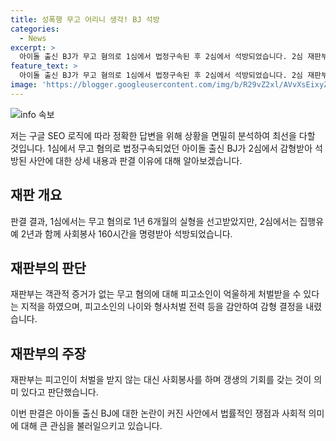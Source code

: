 ```yaml
---
title: 성폭행 무고 어리니 생각! BJ 석방
categories:
  - News
excerpt: >
  아이돌 출신 BJ가 무고 혐의로 1심에서 법정구속된 후 2심에서 석방되었습니다. 2심 재판부는 징역 1년 6개월을 선고했지만, 집행유예 2년과 사회봉사 160시간을 명령했습니다. 재판부는 증거의 부족으로 무고 판단하며, 피고소인의 억울함을 감안하여 감형 결정했습니다. A씨는 소속사 대표를 강간미수 혐의로 고발했으나, 검찰 조사 결과 거짓 주장으로 확인되어 무고 혐의로 재판을 받았습니다. 1심에서는 검찰 구형보다 높은 형을 선고하며 공정성을 강조했습니다.
feature_text: >
  아이돌 출신 BJ가 무고 혐의로 1심에서 법정구속된 후 2심에서 석방되었습니다. 2심 재판부는 징역 1년 6개월을 선고했지만, 집행유예 2년과 사회봉사 160시간을 명령했습니다. 재판부는 증거의 부족으로 무고 판단하며, 피고소인의 억울함을 감안하여 감형 결정했습니다. A씨는 소속사 대표를 강간미수 혐의로 고발했으나, 검찰 조사 결과 거짓 주장으로 확인되어 무고 혐의로 재판을 받았습니다. 1심에서는 검찰 구형보다 높은 형을 선고하며 공정성을 강조했습니다.
image: 'https://blogger.googleusercontent.com/img/b/R29vZ2xl/AVvXsEixyZcFfHzMRdzZMjFBmAUKJYCLCGyLL1o632UiGVXcaFdKo_bkvkuCioo0uUKlGfBVcT3P84aROyZIXSBEx3Aw5nCQ3pTgDom1WDC4m8eifvWiAmWEEVb4x6G_l8C0QH225ldMjyaFvpxGEBGNO37VmDTDMHGhJPq73UglMfDca1-0aw/s1600/blogspot.png'
---
```


<p><img src="https://blogger.googleusercontent.com/img/b/R29vZ2xl/AVvXsEixyZcFfHzMRdzZMjFBmAUKJYCLCGyLL1o632UiGVXcaFdKo_bkvkuCioo0uUKlGfBVcT3P84aROyZIXSBEx3Aw5nCQ3pTgDom1WDC4m8eifvWiAmWEEVb4x6G_l8C0QH225ldMjyaFvpxGEBGNO37VmDTDMHGhJPq73UglMfDca1-0aw/s1600/blogspot.png" alt="info 속보" /></p>

<p>저는 구글 SEO 로직에 따라 정확한 답변을 위해 상황을 면밀히 분석하여 최선을 다할 것입니다. 1심에서 무고 혐의로 법정구속되었던 아이돌 출신 BJ가 2심에서 감형받아 석방된 사안에 대한 상세 내용과 판결 이유에 대해 알아보겠습니다. </p>

<h2 data-ke-size="size26">재판 개요</h2>

<p>판결 결과, 1심에서는 무고 혐의로 1년 6개월의 실형을 선고받았지만, 2심에서는 집행유예 2년과 함께 사회봉사 160시간을 명령받아 석방되었습니다.</p>

<h2 data-ke-size="size26">재판부의 판단</h2>

<p>재판부는 객관적 증거가 없는 무고 혐의에 대해 피고소인이 억울하게 처벌받을 수 있다는 지적을 하였으며, 피고소인의 나이와 형사처벌 전력 등을 감안하여 감형 결정을 내렸습니다.</p>

<h2 data-ke-size="size26">재판부의 주장</h2>

<p>재판부는 피고인이 처벌을 받지 않는 대신 사회봉사를 하며 갱생의 기회를 갖는 것이 의미 있다고 판단했습니다. </p>

<p>이번 판결은 아이돌 출신 BJ에 대한 논란이 커진 사안에서 법률적인 쟁점과 사회적 의미에 대해 큰 관심을 불러일으키고 있습니다.</p>

